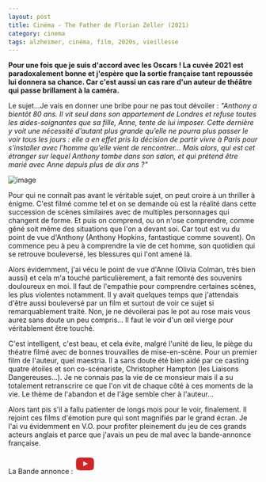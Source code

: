 ```yaml
---
layout: post
title: Cinéma - The Father de Florian Zeller (2021)
category: cinema 
tags: alzheimer, cinéma, film, 2020s, vieillesse
---
```


**Pour une fois que je suis d'accord avec les Oscars ! La cuvée 2021 est paradoxalement bonne et j'espère que la sortie française tant repoussée lui donnera sa chance. Car c'est aussi un cas rare d'un auteur de théâtre qui passe brillament à la caméra.**

Le sujet...Je vais en donner une bribe pour ne pas tout dévoiler : *"Anthony a bientôt 80 ans. Il vit seul dans son appartement de Londres et refuse toutes les aides-soignantes que sa fille, Anne, tente de lui imposer. Cette dernière y voit une nécessité d’autant plus grande qu’elle ne pourra plus passer le voir tous les jours : elle a en effet pris la décision de partir vivre à Paris pour s’installer avec l’homme qu’elle vient de rencontrer… Mais alors, qui est cet étranger sur lequel Anthony tombe dans son salon, et qui prétend être marié avec Anne depuis plus de dix ans ?"*

![image](https://filedn.eu/llqi9IBxlYouGRXYG2xlROb/img/2021/thefather.jpg)

Pour qui ne connaît pas avant le véritable sujet, on peut croire à un thriller à énigme. C'est filmé comme tel et on se demande où est la réalité dans cette succession de scènes similaires avec de multiples personnages qui changent de forme. Et puis on comprend, ou on n'ose comprendre, comme gêné soit même des situations que l'on a devant soi. Car tout est vu du point de vue d'Anthony (Anthony Hopkins, fantastique comme souvent). On commence peu à peu à comprendre la vie de cet homme, son quotidien qui se retrouve bouleversé, les blessures qui l'ont amené là. 

Alors évidemment, j'ai vécu le point de vue d'Anne (Olivia Colman, très bien aussi) et cela m'a touché particulièrement, a fait remonté des souvenirs douloureux en moi. Il faut de l'empathie pour comprendre certaines scènes, les plus violentes notamment. Il y avait quelques temps que j'attendais d'être aussi bouleversé par un film et surtout de voir ce sujet si remarquablement traité. Non, je ne dévoilerai pas le pot au rose mais vous aurez sans doute un peu compris... Il faut le voir d'un œil vierge pour véritablement être touché. 

C'est intelligent, c'est beau, et cela évite, malgré l'unité de lieu, le piège du théatre filmé avec de bonnes trouvailles de mise-en-scène. Pour un premier film de l'auteur, quel maestria. Il a sans doute été bien aidé par ce casting quatre étoiles et son co-scénariste, Christopher Hampton	(les Liaisons Dangereuses...). Je ne connais pas la vie de ce monsieur mais il a su totalement retranscrire ce que l'on vit de chaque côté à ces moments de la vie. Le thème de l'abandon et de l'âge semble cher à l'auteur...

Alors tant pis s'il a fallu patienter de longs mois pour le voir, finalement. Il rejoint ces films d'émotion pure qui sont magnifiés par le grand écran. Je l'ai vu évidemment en V.O. pour profiter pleinement du jeu de ces grands acteurs anglais et parce que j'avais un peu de mal avec la bande-annonce française.

La Bande annonce : [![video](/images/youtube.png)](https://www.youtube.com/watch?v=JL79iOtpyng)



